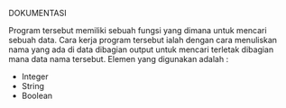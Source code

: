 DOKUMENTASI

Program tersebut memiliki sebuah fungsi yang dimana untuk mencari sebuah data.
Cara kerja program tersebut ialah dengan cara menuliskan nama yang ada di data dibagian output untuk mencari terletak dibagian mana data nama tersebut.
Elemen yang digunakan adalah :
- Integer
- String
- Boolean
